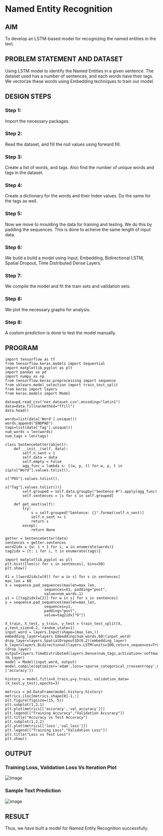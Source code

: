 # Named Entity Recognition

## AIM

To develop an LSTM-based model for recognizing the named entities in the text.

## PROBLEM STATEMENT AND DATASET
Using LSTM model to identify the Named Entities in a given sentence.
The dataset used has a number of sentences, and each words have their tags. 
We vectorize these words using Embedding techniques to train our model.

## DESIGN STEPS

### Step 1:
Import the necessary packages.

### Step 2:
Read the dataset, and fill the null values using forward fill. 

### Step 3:
Create a list of words, and tags. Also find the number of unique words and tags in the dataset.

### Step 4:
Create a dictionary for the words and their Index values. Do the same for the tags as well.

### Step 5:
Now we move to moulding the data for training and testing. We do this by padding the sequences. This is done to acheive the same length of input data.

### Step 6:
We build a build a model using Input, Embedding, Bidirectional LSTM, Spatial Dropout, Time Distributed Dense Layers.

### Step 7:
We compile the model and fit the train sets and validation sets. 

### Step 8:
We plot the necessary graphs for analysis. 

### Step 8:
A custom prediction is done to test the model manually.

## PROGRAM
```python3
import tensorflow as tf
from tensorflow.keras.models import Sequential
import matplotlib.pyplot as plt
import pandas as pd
import numpy as np
from tensorflow.keras.preprocessing import sequence
from sklearn.model_selection import train_test_split
from keras import layers
from keras.models import Model

data=pd.read_csv("ner_dataset.csv",encoding="latin1")
data=data.fillna(method="ffill")
data.head()

words=list(data['Word'].unique())
words.append("ENDPAD")
tags=list(data['Tag'].unique())
num_words = len(words)
num_tags = len(tags)

class SentenceGetter(object):
    def __init__(self, data):
        self.n_sent = 1
        self.data = data
        self.empty = False
        agg_func = lambda s: [(w, p, t) for w, p, t in zip(s["Word"].values.tolist(),
                                                           s["POS"].values.tolist(),
                                                           s["Tag"].values.tolist())]
        self.grouped = self.data.groupby("Sentence #").apply(agg_func)
        self.sentences = [s for s in self.grouped]
    
    def get_next(self):
        try:
            s = self.grouped["Sentence: {}".format(self.n_sent)]
            self.n_sent += 1
            return s
        except:
            return None

getter = SentenceGetter(data)
sentences = getter.sentences
word2idx = {w: i + 1 for i, w in enumerate(words)}
tag2idx = {t: i for i, t in enumerate(tags)}

import matplotlib.pyplot as plt
plt.hist([len(s) for s in sentences], bins=50)
plt.show()

X1 = [[word2idx[w[0]] for w in s] for s in sentences]
max_len = 60
X = sequence.pad_sequences(maxlen=max_len,
                  sequences=X1, padding="post",
                  value=num_words-1)
y1 = [[tag2idx[w[2]] for w in s] for s in sentences]
y = sequence.pad_sequences(maxlen=max_len,
                  sequences=y1,
                  padding="post",
                  value=tag2idx["O"])

X_train, X_test, y_train, y_test = train_test_split(X, y,test_size=0.2, random_state=1)
input_word = layers.Input(shape=(max_len,))
embedding_layer=layers.Embedding(num_words,60)(input_word)
drop_layer=layers.SpatialDropout1D(0.2)(embedding_layer)
b_layer=layers.Bidirectional(layers.LSTM(units=100,return_sequences=True,recurrent_dropout=0.2))(drop_layer)
output=layers.TimeDistributed(layers.Dense(num_tags,activation='softmax'))(b_layer)
model = Model(input_word, output)
model.compile(optimizer='adam',loss='sparse_categorical_crossentropy',metrics=['accuracy'])

history = model.fit(x=X_train,y=y_train, validation_data=(X_test,y_test),epochs=3)

metrics = pd.DataFrame(model.history.history)
metrics.iloc[metrics.shape[0]-1,:]
plt.figure(figsize=(15, 5))
plt.subplot(1,2,1)
plt.plot(metrics[['accuracy','val_accuracy']])
plt.legend(["Training Accuracy","Validation Accuracy"])
plt.title("Accuracy vs Test Accuracy")
plt.subplot(1,2,2)
plt.plot(metrics[['loss','val_loss']])
plt.legend(["Training Loss","Validation Loss"])
plt.title("Loss vs Test Loss")
plt.show()

```
## OUTPUT

### Training Loss, Validation Loss Vs Iteration Plot
![image](https://user-images.githubusercontent.com/65499285/197232302-88fc13ba-85dd-4ff6-a282-382d67cfa27d.png)

### Sample Text Prediction
![image](https://user-images.githubusercontent.com/65499285/197232140-77b888f0-1cc5-40e0-835d-a054e5415243.png)

## RESULT
Thus, we have built a model for Named Entity Recognition successfully. 
